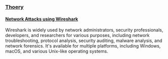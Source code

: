 <u><h3>Thoery</h3></u>

<u><h4>Network Attacks using Wireshark</h4></u>

 <p>Wireshark is widely used by network administrators, security professionals, developers, and researchers for various purposes, including network troubleshooting, protocol analysis, security auditing, malware analysis, and network forensics. It's available for multiple platforms, including Windows, macOS, and various Unix-like operating systems. </p>
